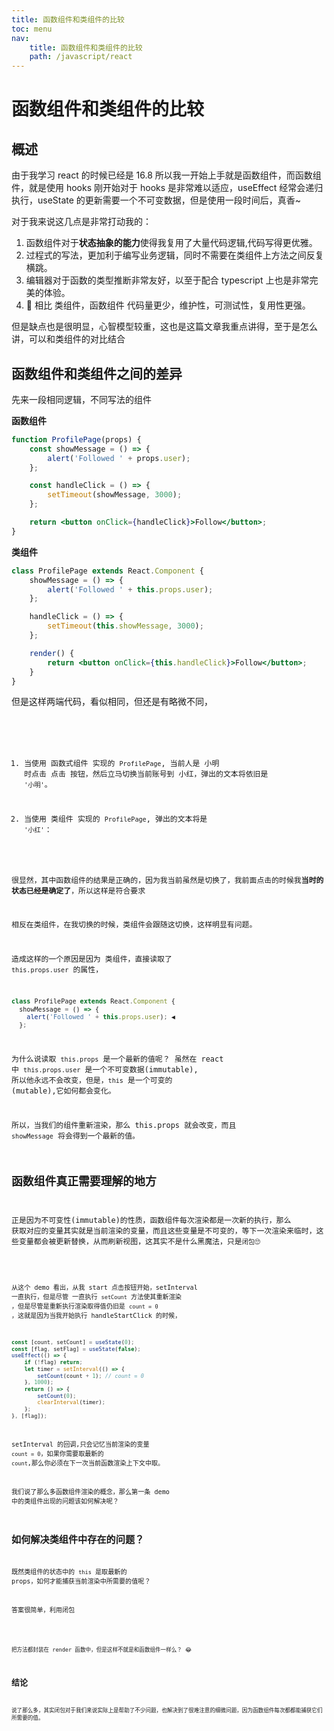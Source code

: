 ```yaml
---
title: 函数组件和类组件的比较
toc: menu
nav:
    title: 函数组件和类组件的比较
    path: /javascript/react
---
```


# 函数组件和类组件的比较

## 概述

由于我学习 react 的时候已经是 16.8 所以我一开始上手就是函数组件，而函数组件，就是使用 hooks 刚开始对于 hooks 是非常难以适应，useEffect 经常会递归执行，useState 的更新需要一个不可变数据，但是使用一段时间后，真香~

对于我来说这几点是非常打动我的：

1. 函数组件对于**状态抽象的能力**使得我复用了大量代码逻辑,代码写得更优雅。
2. 过程式的写法，更加利于编写业务逻辑，同时不需要在类组件上方法之间反复横跳。
3. 编辑器对于函数的类型推断非常友好，以至于配合 typescript 上也是非常完美的体验。
4.  相比 类组件，函数组件 代码量更少，维护性，可测试性，复用性更强。

但是缺点也是很明显，心智模型较重，这也是这篇文章我重点讲得，至于是怎么讲，可以和类组件的对比结合

## 函数组件和类组件之间的差异

先来一段相同逻辑，不同写法的组件

**函数组件**

```jsx | pure
function ProfilePage(props) {
    const showMessage = () => {
        alert('Followed ' + props.user);
    };

    const handleClick = () => {
        setTimeout(showMessage, 3000);
    };

    return <button onClick={handleClick}>Follow</button>;
}
```

**类组件**

```jsx | pure
class ProfilePage extends React.Component {
    showMessage = () => {
        alert('Followed ' + this.props.user);
    };

    handleClick = () => {
        setTimeout(this.showMessage, 3000);
    };

    render() {
        return <button onClick={this.handleClick}>Follow</button>;
    }
}
```

但是这样两端代码，看似相同，但还是有略微不同，

<code src="./demo/compare/demo1.tsx" />

1. 当使用 函数式组件 实现的 `ProfilePage`, 当前人是 小明 时点击 点击 按钮，然后立马切换当前账号到 小红，弹出的文本将依旧是 `'小明'`。

2. 当使用 类组件 实现的 `ProfilePage`, 弹出的文本将是 `'小红'`：

很显然，其中函数组件的结果是正确的，因为我当前虽然是切换了，我前面点击的时候我**当时的状态已经是确定了**，所以这样是符合要求

相反在类组件，在我切换的时候，类组件会跟随这切换，这样明显有问题。

造成这样的一个原因是因为 类组件，直接读取了 `this.props.user` 的属性，

```jsx | pure
class ProfilePage extends React.Component {
  showMessage = () => {
    alert('Followed ' + this.props.user); ◀️
  };
```

为什么说读取 `this.props` 是一个最新的值呢？ 虽然在 react 中 `this.props.user` 是一个不可变数据(immutable), 所以他永远不会改变，但是，`this` 是一个可变的 (mutable),它如何都会变化。

所以，当我们的组件重新渲染，那么 this.props 就会改变，而且 `showMessage` 将会得到一个最新的值。

## 函数组件真正需要理解的地方

正是因为不可变性(immutable)的性质，函数组件每次渲染都是一次新的执行，那么 获取对应的变量其实就是当前渲染的变量，而且这些变量是不可变的，等下一次渲染来临时，这些变量都会被更新替换，从而刷新视图，这其实不是什么黑魔法，只是`闭包`🙄

<code src="./demo/compare/demo2.tsx" />

从这个 demo 看出，从我 start 点击按钮开始，setInterval 一直执行，但是尽管 一直执行 `setCount` 方法使其重新渲染 ，但是尽管是重新执行渲染取得值仍旧是 `count = 0` ，这就是因为当我开始执行 handleStartClick 的时候，

```jsx | pure
const [count, setCount] = useState(0);
const [flag, setFlag] = useState(false);
useEffect(() => {
    if (!flag) return;
    let timer = setInterval(() => {
        setCount(count + 1); // count = 0
    }, 1000);
    return () => {
        setCount(0);
        clearInterval(timer);
    };
}, [flag]);
```

setInterval 的回调,只会记忆当前渲染的变量 `count = 0`，如果你需要取最新的 `count`,那么你必须在下一次当前函数渲染上下文中取。

我们说了那么多函数组件渲染的概念，那么第一条 demo 中的类组件出现的问题该如何解决呢？

## 如何解决类组件中存在的问题？

既然类组件的状态中的 `this` 是取最新的 props，如何才能捕获当前渲染中所需要的值呢？

答案很简单，利用闭包

<code src="./demo/compare/demo3.tsx" />

把方法都封装在 render 函数中，但是这样不就是和函数组件一样么？ 😂

## 结论

说了那么多，其实闭包对于我们来说实际上是帮助了不少问题，也解决到了很难注意的细微问题，因为函数组件每次都都能捕获它们所需要的值。
